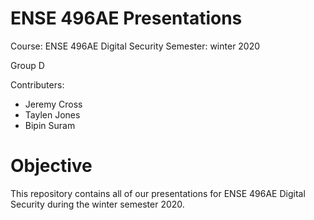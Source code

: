 # ENSE 496AE Presentations

Course: ENSE 496AE Digital Security 
Semester: winter 2020

Group D

Contributers:
- Jeremy Cross
- Taylen Jones 
- Bipin Suram 

# Objective
This repository contains all of our presentations for ENSE 496AE Digital Security during the winter semester 2020.
